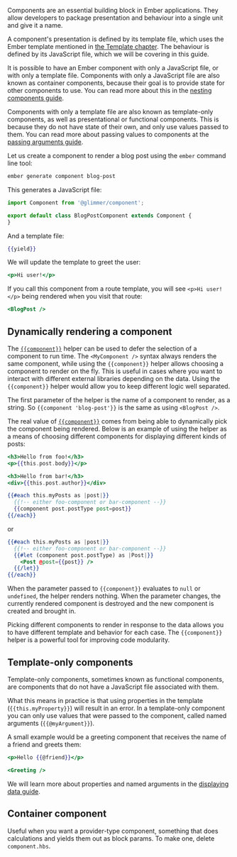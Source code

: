 Components are an essential building block in Ember applications.
They allow developers to package presentation and behaviour into a single unit and give it a name.

A component's presentation is defined by its template file,
which uses the Ember template mentioned in [the Template chapter](../../templates/).
The behaviour is defined by its JavaScript file, which we will be covering in this guide.

It is possible to have an Ember component with only a JavaScript file, or with only a template file.
Components with only a JavaScript file are also known as container components,
because their goal is to provide state for other components to use.
You can read more about this in the [nesting components guide]().

Components with only a template file are also known as template-only components,
as well as presentational or functional components.
This is because they do not have state of their own,
and only use values passed to them.
You can read more about passing values to components at the [passing arguments guide]().

Let us create a component to render a blog post using the `ember` command line tool:

```bash
ember generate component blog-post
```

This generates a JavaScript file:

```javascript {data-file=src/ui/components/blog-post/component.js}
import Component from '@glimmer/component';

export default class BlogPostComponent extends Component {
}
```

And a template file:

```handlebars {data-filename=src/ui/components/blog-post/template.hbs}
{{yield}}
```

We will update the template to greet the user:

```handlebars {data-filename=src/ui/components/blog-post/template.hbs}
<p>Hi user!</p>
```

If you call this component from a route template,
you will see `<p>Hi user!</p>` being rendered when you visit that route:

```handlebars {data-filename=src/ui/routes/application/template.hbs}
<BlogPost />
```

## Dynamically rendering a component

The [`{{component}}`](https://www.emberjs.com/api/ember/release/classes/Ember.Templates.helpers/methods/component?anchor=component) helper can be used to defer the selection of a component to
run time. The `<MyComponent />` syntax always renders the same component,
while using the `{{component}}` helper allows choosing a component to render on
the fly. This is useful in cases where you want to interact with different
external libraries depending on the data. Using the `{{component}}` helper would
allow you to keep different logic well separated.

The first parameter of the helper is the name of a component to render, as a
string. So `{{component 'blog-post'}}` is the same as using `<BlogPost />`.

The real value of [`{{component}}`](https://www.emberjs.com/api/ember/release/classes/Ember.Templates.helpers/methods/component?anchor=component) comes from being able to dynamically pick
the component being rendered. Below is an example of using the helper as a
means of choosing different components for displaying different kinds of posts:

```handlebars {data-filename=src/ui/components/foo-component/template.hbs}
<h3>Hello from foo!</h3>
<p>{{this.post.body}}</p>
```

```handlebars {data-filename=src/ui/components/bar-component/template.hbs}
<h3>Hello from bar!</h3>
<div>{{this.post.author}}</div>
```

```handlebars {data-filename=src/ui/routes/index/template.hbs}
{{#each this.myPosts as |post|}}
  {{!-- either foo-component or bar-component --}}
  {{component post.postType post=post}}
{{/each}}
```

or

```handlebars {data-filename=src/ui/routes/index/template.hbs}
{{#each this.myPosts as |post|}}
  {{!-- either foo-component or bar-component --}}
  {{#let (component post.postType) as |Post|}}
    <Post @post={{post}} />
  {{/let}}
{{/each}}
```

When the parameter passed to `{{component}}` evaluates to `null` or `undefined`,
the helper renders nothing.
When the parameter changes, the currently rendered component is destroyed and the new component is created and brought in.

Picking different components to render in response to the data allows you to
have different template and behavior for each case.
The `{{component}}` helper
is a powerful tool for improving code modularity.

## Template-only components

Template-only components, sometimes known as functional components,
are components that do not have a JavaScript file associated with them.

What this means in practice is that using properties in the template (`{{this.myProperty}}`) will result in an error.
In a template-only component you can only use values that were passed to the component, called named arguments (`{{@myArgument}}`).

A small example would be a greeting component that receives the name of a friend and greets them:

```handlebars {data-filename=src/ui/components/greeting/template.hbs}
<p>Hello {{@friend}}</p>
```

```handlebars {data-filename=src/ui/routes/application/template.hbs}
<Greeting />
```

We will learn more about properties and named arguments in the [displaying data guide]().

## Container component

<!-- TBK -->

Useful when you want a provider-type component, something that does calculations and yields them out as block params.
To make one, delete `component.hbs`.